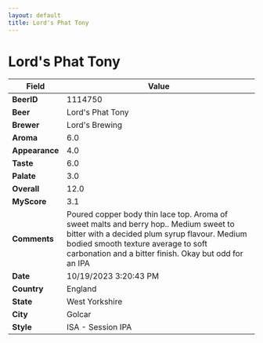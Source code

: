 ```yaml
---
layout: default
title: Lord's Phat Tony
---
```


# Lord's Phat Tony

| Field         | Value     |
|---------------|-----------|
| **BeerID** | 1114750 |
| **Beer** | Lord's Phat Tony |
| **Brewer** | Lord&#39;s Brewing |
| **Aroma** | 6.0 |
| **Appearance** | 4.0 |
| **Taste** | 6.0 |
| **Palate** | 3.0 |
| **Overall** | 12.0 |
| **MyScore** | 3.1 |
| **Comments** | Poured copper body thin lace top. Aroma of sweet malts and berry hop.. Medium sweet to bitter with a decided plum syrup flavour. Medium bodied smooth texture average to soft carbonation and a bitter finish. Okay but odd for an IPA  |
| **Date** | 10/19/2023 3:20:43 PM |
| **Country** | England |
| **State** | West Yorkshire |
| **City** | Golcar |
| **Style** | ISA - Session IPA |

